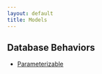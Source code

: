 ```yaml
---
layout: default
title: Models
---
```


## Database Behaviors

* [Parameterizable](/framework/models/database/behaviors/parameterizable.html)